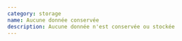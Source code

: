 ```yaml
---
category: storage
name: Aucune donnée conservée
description: Aucune donnée n'est conservée ou stockée
---
```

